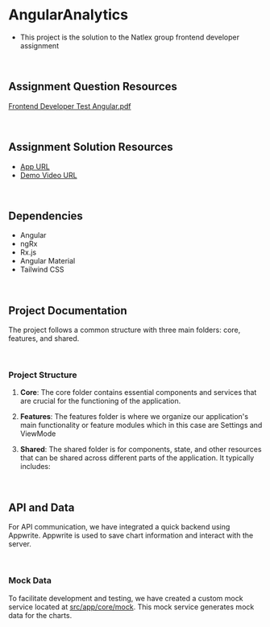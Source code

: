 # AngularAnalytics
- This project is the solution to the Natlex group frontend developer assignment

&nbsp;
## Assignment Question Resources
[Frontend Developer Test Angular.pdf](https://github.com/bolub/angular-analytics/files/12830486/Frontend.Developer.Test.Angular.pdf)

&nbsp;
## Assignment Solution Resources
- [App URL](https://bolu-natlex-group-assignment-solution.vercel.app/view-mode)
- [Demo Video URL](https://www.loom.com/share/444cf0158367407d94f74aac4328cef6?sid=6c2ea1a1-a691-43ad-a9ca-733869983bc0)

&nbsp;
## Dependencies
- Angular
- ngRx
- Rx.js
- Angular Material
- Tailwind CSS

&nbsp;
## Project Documentation
The project follows a common structure with three main folders: core, features, and shared.

&nbsp;
### Project Structure
1. **Core**: 
The core folder contains essential components and services that are crucial for the functioning of the application.

2. **Features**:
The features folder is where we organize our application's main functionality or feature modules which in this case are Settings and ViewMode

3. **Shared**:
The shared folder is for components, state, and other resources that can be shared across different parts of the application. It typically includes:

&nbsp;
## API and Data
For API communication, we have integrated a quick backend using Appwrite. Appwrite is used to save chart information and interact with the server.

&nbsp;
### Mock Data
To facilitate development and testing, we have created a custom mock service located at [src/app/core/mock](https://github.com/bolub/angular-analytics/tree/main/src/app/core/services/mock). This mock service generates mock data for the charts.
